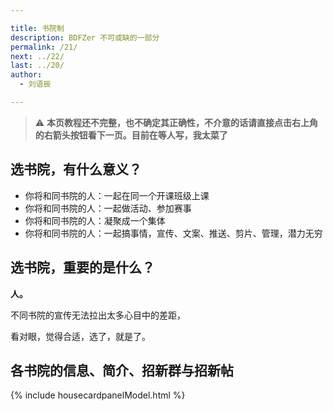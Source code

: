 ```yaml
---

title: 书院制
description: BDFZer 不可或缺的一部分
permalink: /21/
next: ../22/
last: ../20/
author:
  - 刘语辰

---
```



> ⚠ **本页教程还不完整，也不确定其正确性，不介意的话请直接点击右上角的右箭头按钮看下一页。目前在等人写，我太菜了**


## 选书院，有什么意义？

- 你将和同书院的人：一起在同一个开课班级上课
- 你将和同书院的人：一起做活动、参加赛事
- 你将和同书院的人：凝聚成一个集体
- 你将和同书院的人：一起搞事情，宣传、文案、推送、剪片、管理，潜力无穷

## 选书院，重要的是什么？

**人。**

不同书院的宣传无法拉出太多心目中的差距，

看对眼，觉得合适，选了，就是了。

## 各书院的信息、简介、招新群与招新帖

<!-- 这里写了一个简单的卡片系统，模板写好了，请前往 https://pkuschool.github.io/intro/21/ 查看效果-->

{% include housecardpanelModel.html %}
